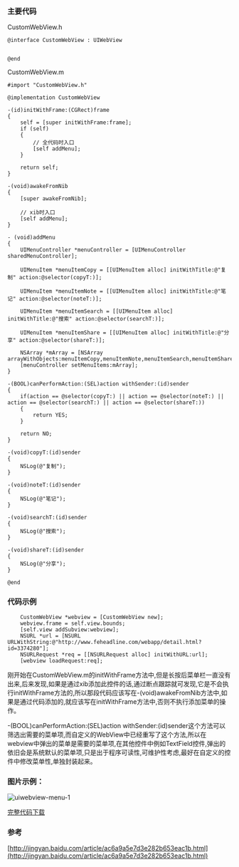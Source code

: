 ### 主要代码

CustomWebView.h

```
@interface CustomWebView : UIWebView


@end

```

CustomWebView.m

```
#import "CustomWebView.h"

@implementation CustomWebView

-(id)initWithFrame:(CGRect)frame
{
    self = [super initWithFrame:frame];
    if (self)
    {
        // 全代码时入口
        [self addMenu];
    }
    
    return self;
}

-(void)awakeFromNib
{
    [super awakeFromNib];
    
    // xib时入口
    [self addMenu];
}

- (void)addMenu
{
    UIMenuController *menuController = [UIMenuController sharedMenuController];
    
    UIMenuItem *menuItemCopy = [[UIMenuItem alloc] initWithTitle:@"复制" action:@selector(copyT:)];
    
    UIMenuItem *menuItemNote = [[UIMenuItem alloc] initWithTitle:@"笔记" action:@selector(noteT:)];
    
    UIMenuItem *menuItemSearch = [[UIMenuItem alloc] initWithTitle:@"搜索" action:@selector(searchT:)];
    
    UIMenuItem *menuItemShare = [[UIMenuItem alloc] initWithTitle:@"分享" action:@selector(shareT:)];
    
    NSArray *mArray = [NSArray arrayWithObjects:menuItemCopy,menuItemNote,menuItemSearch,menuItemShare,nil];
    [menuController setMenuItems:mArray];
}

-(BOOL)canPerformAction:(SEL)action withSender:(id)sender
{
    if(action == @selector(copyT:) || action == @selector(noteT:) || action == @selector(searchT:) || action == @selector(shareT:))
    {
        return YES;
    }
    
    return NO;
}

-(void)copyT:(id)sender
{
    NSLog(@"复制");
}

-(void)noteT:(id)sender
{
    NSLog(@"笔记");
}

-(void)searchT:(id)sender
{
    NSLog(@"搜索");
}

-(void)shareT:(id)sender
{
    NSLog(@"分享");
}

@end
```

### 代码示例

```
	CustomWebView *webview = [CustomWebView new];
    webview.frame = self.view.bounds;
    [self.view addSubview:webview];
    NSURL *url = [NSURL URLWithString:@"http://www.feheadline.com/webapp/detail.html?id=3374280"];
    NSURLRequest *req = [[NSURLRequest alloc] initWithURL:url];
    [webview loadRequest:req];

```

刚开始在CustomWebView.m的initWithFrame方法中,但是长按后菜单栏一直没有出来,后来发现,如果是通过xib添加此控件的话,通过断点跟踪就可发现,它是不会执行initWithFrame方法的,所以那段代码应该写在-(void)awakeFromNib方法中,如果是通过代码添加的,就应该写在initWithFrame方法中,否则不执行添加菜单的操作。

-(BOOL)canPerformAction:(SEL)action withSender:(id)sender这个方法可以筛选出需要的菜单项,而自定义的WebView中已经重写了这个方法,所以在webview中弹出的菜单是需要的菜单项,在其他控件中例如TextField控件,弹出的依旧会是系统默认的菜单项,只是出于程序可读性,可维护性考虑,最好在自定义的控件中修改菜单性,单独封装起来。
	
### 图片示例：

![uiwebview-menu-1](http://blog.zlcode.com/wp-content/uploads/2016/09/uiwebview-menu-1.png)

[完整代码下载](https://github.com/YiQieSuiYuan/Demo/tree/master/WebviewMenu)

### 参考
[http://jingyan.baidu.com/article/ac6a9a5e7d3e282b653eac1b.html](http://jingyan.baidu.com/article/ac6a9a5e7d3e282b653eac1b.html)